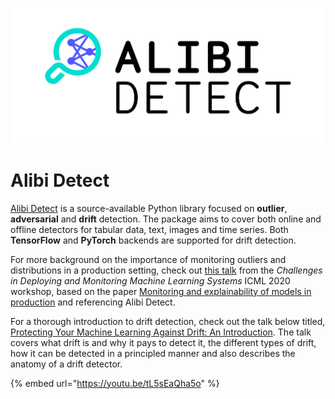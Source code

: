 ![Alibi Detect Logo](images/Alibi_Detect_Logo_rgb.png)

# Alibi Detect

[Alibi Detect](https://github.com/SeldonIO/alibi-detect) is a source-available Python library 
focused on **outlier**, **adversarial** and **drift** detection. The package aims to cover 
both online and offline detectors for tabular data, text, images and time series. Both 
**TensorFlow** and **PyTorch** backends are supported for drift detection.

For more background on the importance of monitoring outliers and distributions in a production setting, check out 
[this talk](https://slideslive.com/38931758/monitoring-and-explainability-of-models-in-production?ref=speaker-37384-latest) 
from the *Challenges in Deploying and Monitoring Machine Learning Systems* ICML 2020 workshop, based on the paper 
[Monitoring and explainability of models in production](https://arxiv.org/abs/2007.06299) and referencing Alibi Detect.

For a thorough introduction to drift detection, check out the talk below titled, [Protecting Your Machine Learning Against Drift: An Introduction](https://youtu.be/tL5sEaQha5o). 
The talk covers what drift is and why it pays to detect it, the different types of drift, how it 
can be detected in a principled manner and also describes the anatomy of a drift detector.

{% embed url="https://youtu.be/tL5sEaQha5o" %}
